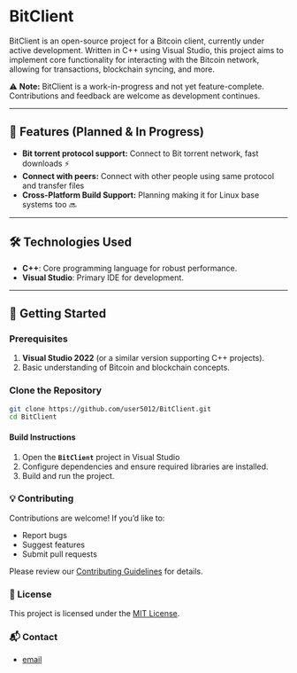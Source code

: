 # BitClient

BitClient is an open-source project for a Bitcoin client, currently under active development. Written in C++ using Visual Studio, this project aims to implement core functionality for interacting with the Bitcoin network, allowing for transactions, blockchain syncing, and more.

⚠️ **Note:** BitClient is a work-in-progress and not yet feature-complete. Contributions and feedback are welcome as development continues.

---

## 🚀 Features (Planned & In Progress)

- **Bit torrent protocol support:** Connect to Bit torrent network, fast downloads ⚡
- **Connect with peers:** Connect with other people using same protocol and transfer files
- **Cross-Platform Build Support:** Planning making it for Linux base systems too 🔜

---

## 🛠️ Technologies Used

- **C++**: Core programming language for robust performance.
- **Visual Studio**: Primary IDE for development.

---

## 🌱 Getting Started

### Prerequisites

1. **Visual Studio 2022** (or a similar version supporting C++ projects).
2. Basic understanding of Bitcoin and blockchain concepts.

### Clone the Repository

```bash
git clone https://github.com/user5012/BitClient.git
cd BitClient
```

#### Build Instructions

1. Open the **```BitClient```** project in Visual Studio
2. Configure dependencies and ensure required libraries are installed.
3. Build and run the project.

### 💡 Contributing

Contributions are welcome! If you’d like to:
- Report bugs
- Suggest features
- Submit pull requests

Please review our [Contributing Guidelines](#) for details.

### 📜 License

This project is licensed under the [MIT License](https://github.com/user5012/BitClient/blob/master/LICENCE).

### 📬 Contact

* [email](kmamais100@gmail.com)

